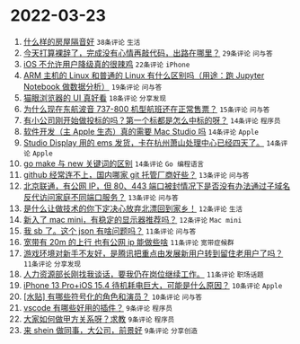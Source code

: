 # 2022-03-23

1. [什么样的房屋隔音好](https://www.v2ex.com/t/842253) `38条评论` `生活`
1. [今天打算裸辞了，完成没有心情再敲代码，出路在哪里？](https://www.v2ex.com/t/842259) `29条评论` `问与答`
1. [iOS 不允许用户降级真的很辣鸡](https://www.v2ex.com/t/842264) `22条评论` `iPhone`
1. [ARM 主机的 Linux 和普通的 Linux 有什么区别吗（用途：跑 Jupyter Notebook 做数据分析）](https://www.v2ex.com/t/842237) `19条评论` `问与答`
1. [猫眼浏览器的 UI 真好看](https://www.v2ex.com/t/842240) `18条评论` `分享发现`
1. [为什么现在东航波音 737-800 机型航班还在正常售票？](https://www.v2ex.com/t/842242) `15条评论` `问与答`
1. [有小公司刚开始做投标的吗？第一个标都是怎么中标的呀？](https://www.v2ex.com/t/842285) `14条评论` `程序员`
1. [软件开发（主 Apple 生态）真的需要 Mac Studio 吗](https://www.v2ex.com/t/842284) `14条评论` `Apple`
1. [Studio Display 用的 ems 发货，卡在杭州萧山处理中心已经四天了。](https://www.v2ex.com/t/842260) `14条评论` `Apple`
1. [go make 与 new 关键词的区别](https://www.v2ex.com/t/842258) `14条评论` `Go 编程语言`
1. [github 经常连不上，国内哪家 git 托管厂商好些？](https://www.v2ex.com/t/842292) `13条评论` `问与答`
1. [北京联通，有公网 IP，但 80、443 端口被封情况下是否没有办法通过子域名反代访问家庭不同端口服务？](https://www.v2ex.com/t/842251) `13条评论` `问与答`
1. [是什么让做技术的你下定决心放弃北漂回到家乡！](https://www.v2ex.com/t/842291) `12条评论` `生活`
1. [新入了 mac mini，有稳定的显示器推荐吗？](https://www.v2ex.com/t/842252) `12条评论` `Mac mini`
1. [我 sb 了。这个 json 有啥问题吗？](https://www.v2ex.com/t/842274) `11条评论` `问与答`
1. [宽带有 20m 的上行 也有公网 ip 能做些啥](https://www.v2ex.com/t/842262) `11条评论` `宽带症候群`
1. [游戏环境对新手不友好，是腾讯把重点由发展新用户转到留住老用户了吗？](https://www.v2ex.com/t/842261) `11条评论` `分享发现`
1. [人力资源部长刚找我谈话，要我仍在岗位继续工作。](https://www.v2ex.com/t/842254) `11条评论` `职场话题`
1. [iPhone 13 Pro+iOS 15.4 待机耗电巨大，可能是什么原因？](https://www.v2ex.com/t/842278) `10条评论` `Apple`
1. [[水贴] 有哪些符号化的角色和演员？](https://www.v2ex.com/t/842273) `10条评论` `问与答`
1. [vscode 有哪些好用的插件？](https://www.v2ex.com/t/842290) `9条评论` `程序员`
1. [大家如何做甲方关系呀？求教](https://www.v2ex.com/t/842265) `9条评论` `程序员`
1. [来 shein 做同事，大公司，前景好](https://www.v2ex.com/t/842305) `9条评论` `分享创造`
